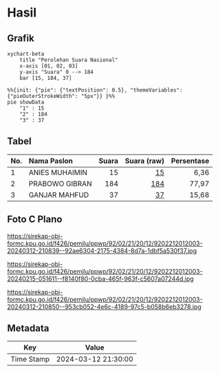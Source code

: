 # Hasil

## Grafik

```mermaid
xychart-beta
    title "Perolehan Suara Nasional"
    x-axis [01, 02, 03]
    y-axis "Suara" 0 --> 184
    bar [15, 184, 37]
```

```mermaid
%%{init: {"pie": {"textPosition": 0.5}, "themeVariables": {"pieOuterStrokeWidth": "5px"}} }%%
pie showData
    "1" : 15
    "2" : 184
    "3" : 37
```

## Tabel

| No. | Nama Paslon    | Suara | Suara (raw) | Persentase |
|:--- |:-------------- | -----:| -----------:| ----------:|
| 1   | ANIES MUHAIMIN | 15    | [15][p-1]   | 6,36       |
| 2   | PRABOWO GIBRAN | 184   | [184][p-2]  | 77,97      |
| 3   | GANJAR MAHFUD  | 37    | [37][p-3]   | 15,68      |


[p-1]: https://github.com/gigit-pemilu/pemilu-2024/blob/main/pilpres/hitung-suara/sub/92-papua-barat/sub/02-manokwari/sub/21-sidey/sub/2012-sidey-jaya/sub/003-tps/sub/paslon-1.txt
[p-2]: https://github.com/gigit-pemilu/pemilu-2024/blob/main/pilpres/hitung-suara/sub/92-papua-barat/sub/02-manokwari/sub/21-sidey/sub/2012-sidey-jaya/sub/003-tps/sub/paslon-2.txt
[p-3]: https://github.com/gigit-pemilu/pemilu-2024/blob/main/pilpres/hitung-suara/sub/92-papua-barat/sub/02-manokwari/sub/21-sidey/sub/2012-sidey-jaya/sub/003-tps/sub/paslon-3.txt

## Foto C Plano

https://sirekap-obj-formc.kpu.go.id/f426/pemilu/ppwp/92/02/21/20/12/9202212012003-20240312-210839--92ae6304-2175-4384-8d7a-1dbf5a530f37.jpg

https://sirekap-obj-formc.kpu.go.id/f426/pemilu/ppwp/92/02/21/20/12/9202212012003-20240215-051611--f8140f80-0cba-465f-963f-c5607a07244d.jpg

https://sirekap-obj-formc.kpu.go.id/f426/pemilu/ppwp/92/02/21/20/12/9202212012003-20240312-210850--953cb052-4e6c-4189-97c5-b058b6eb3278.jpg


## Metadata

| Key        | Value               |
| ---------- | ------------------- |
| Time Stamp | 2024-03-12 21:30:00 |



